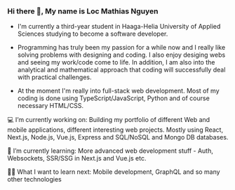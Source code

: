### Hi there 👋, My name is Loc Mathias Nguyen 

- I'm currently a third-year student in Haaga-Helia University of Applied Sciences studying to become a software developer.

- Programming has truly been my passion for a while now and I really like solving problems with designing and coding. I also enjoy desiging webs and seeing my work/code come to life. In addition, I am also into the analytical and mathematical approach that coding will successfully deal with practical challenges.

- At the moment I'm really into full-stack web development. Most of my coding is done using TypeScript/JavaScript, Python and of course necessary HTML/CSS. 

💻 I’m currently working on: Building my portfolio of different Web and mobile applications, different interesting web projects. Mostly using React, Next.js, Node.js, Vue.js,  Express and SQL/NoSQL and Mongo DB databases.

📖 I’m currently learning: More advanced web development stuff - Auth, Websockets, SSR/SSG in Next.js and Vue.js etc.

👨‍🎓 What I want to learn next: Mobile development,  GraphQL and so many other technologies 
